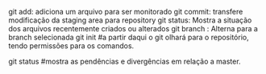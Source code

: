 git add: adiciona um arquivo para ser monitorado
git commit: transfere modificação da staging area para repository
git status: Mostra a situação dos arquivos recentemente criados ou alterados
git branch <branch>: Alterna para a branch selecionada
git init #a partir daqui o git olhará para o repositório, tendo permissões para os comandos.

git status #mostra as pendências e divergências em relação a master.
